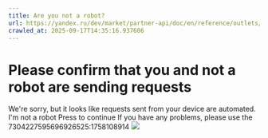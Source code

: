 ```yaml
---
title: Are you not a robot?
url: https://yandex.ru/dev/market/partner-api/doc/en/reference/outlets/updateOutletLicenses
crawled_at: 2025-09-17T14:35:16.937606
---
```


# Please confirm that you and not a robot are sending requests
We're sorry, but it looks like requests sent from your device are automated. 
I'm not a robot Press to continue
If you have any problems, please use the 
7304227595696926525:1758108914
![](https://adfstat.yandex.ru/captcha?req_id=1758108914475466-17501937141690471836-balancer-l7leveler-kubr-yp-vla-130-BAL&unique_key=7304227595696926525)

